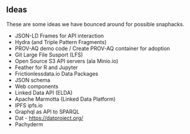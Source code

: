 ## Ideas
These are some ideas we have bounced around for possible snaphacks.


* JSON-LD Frames for API interaction
* Hydra  (and Triple Pattern Fragments)
* PROV-AQ demo code / Create PROV-AQ container for adoption
* Git Large File Susport (LFS)
* Open Source S3 API servers (ala Minio.io)  
* Feather for R and Jupyter
* Frictionlessdata.io Data Packages
* JSON schema
* Web components 
* Linked Data API (ELDA)
* Apache Marmotta (Linked Data Platform)
* IPFS  ipfs.io
* Graphql as API to SPARQL 
* Dat - https://datproject.org/
* Pachyderm

